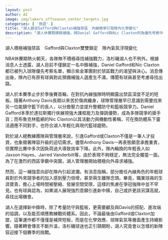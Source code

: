 ```yaml
---
layout: post
author: AI
image: img/lakers_offseason_center_targets.jpg
categories: [ '旅遊' ]
title: "湖人鎖定Gafford與Claxton補強禁區　內線競爭引發隊內化學變化"
description: "湖人休賽期積極補強，將Daniel Gafford與Nic Claxton列為優先考察中鋒人選，顯示球隊對提升禁區戰力的決心。不過補強傳聞已讓部分原有內線球員感受壓力，甚至考慮離隊尋求更多機會。此次中鋒補強不僅是陣容升級關鍵，對湖人隊內氣氛與未來競爭態勢也將產生深遠影響。"
---
```

湖人積極補強禁區　Gafford與Claxton雙雙鎖定　隊內氣氛浮現變化

NBA休賽期熱火朝天，各隊無不積極尋找補強戰力，洛杉磯湖人也不例外。根據消息人士透露，湖人目前不僅鎖定一名中鋒補強，Daniel Gafford和Nic Claxton都已被列入球隊優先考察名單，顯示紫金軍團對於禁區戰力的渴望與決心。消息傳出後，隊內已有原有球員對此預備補強人選產生不滿，傳聞有球員甚至考慮尋找出路。

湖人於本賽季止步於季後賽首輪，在對抗內線強隊時明顯露出禁區深度不足的短板。隨著Anthony Davis長期以來苦於傷病纏身，球隊管理層早已意識到需要找來另一位能鎮守籃下的長人，以分擔壓力並提升整體防守和籃板競爭力。Daniel Gafford本季於達拉斯獨行俠展現強大護框能力及彈跳優勢，成為多隊競爭的搶手貨；而布魯克林籃網的Nic Claxton以其活動力與機動性著稱，可在換防體系下靈活適應不同對手，也符合湖人年輕化與現代籃球趨勢。

對於湖人總教練團隊與管理層來說，引進Gafford或Claxton不僅是一筆人才投資，也象徵著陣容升級的迫切需求。儘管Anthony Davis一再表態願意承擔重責，但實際比賽中多次因負荷過大導致效率下降。此外，隊內輪換的年輕長人如Jaxson Hayes、Jarred Vanderbilt等，由於表現不夠穩定，無法完全獨當一面。為了在激烈的西區爭霸中突圍，湖人管理層開始積極向外尋求補強。

然而，這一補強意向卻在隊內引起波瀾。有消息指稱，部分擔任內線角色的年輕球員對於外來競爭者的加入感到壓力倍增，甚至萌生離隊念頭。畢竟，職業球員的生涯寶貴，擔心上場時間被壓縮、發展空間受限，這樣的焦慮在爭冠強隊中並不罕見。也有球員認為，如果湖人展現強烈意願引進新中鋒，自己或許更該另謀高就，尋找出場機會。

湖人在選擇新中鋒時，除了考量防守與籃板，更需要顧及與Davis的搭配、進攻端的協調，以及能否順應教練戰術體系。因此，不論最後由Gafford或Claxton加盟，這筆運作都不僅僅是補齊短板，而是在化學效應、球隊氣氛等層面產生持續影響。隨著轉會傳言不斷升溫，洛杉磯球迷也正引頸期盼，湖人究竟會以怎樣的新陣容迎接下個賽季的挑戰。